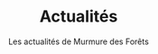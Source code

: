 ---
title: Actualités 
subtitle: Les actualités de Murmure des Forêts
menu:
  footer:
    name: Actualités
    weight: 2
  main:
    name: Actualités
    weight: 2
sitemap:
  priority: 0.8
---